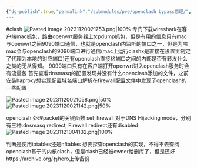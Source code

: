 ```yaml
---
{"dg-publish":true,"permalink":"/submodules/pve/openclash bypass原理/","noteIcon":"3"}
---
```


#clash
![Pasted image 20231120021753.png|100%](/img/user/Pasted%20image%2020231120021753.png)
专门下载wireshark在客户端mac抓包，路由openwrt服务器上tcpdump抓包，但是有用的信息只有mac与openwrt之间9090端口通信，也就是openclash内监听的端口之一，但是为啥mac会与openclash的9090端口进行通信(mac上运行clashx是直接在设置里制定了代理为本地的对应端口)还有openclash直接格端口之间的内部是否有转发什么之类的无从得知。
9090端口只有在客户端打开openwrt进入openclash服务时会有流量包
首先查看dnsmasq的配置发现并没有什么openclash添加的文件，之前安装haproxy想实现配置域名端口解析在firewall配置文件中发现了openclash的一些配置

![Pasted image 20231120021058.png|50%](/img/user/Pasted%20image%2020231120021058.png) ![Pasted image 20231120021142.png|50%](/img/user/Pasted%20image%2020231120021142.png)


openclash 处理packet的关键函数
set_firewall
对于DNS Hijacking mode，分别有三种:dnsmasq redirect, Firewall redirect还有disabled
![Pasted image 20231121004132.png|100%](/img/user/Pasted%20image%2020231121004132.png)


判断是使用iptables还是nftables
想要探查openclash的实现，不得不去查阅openclash基于的内核clash，但是clash已经被owner给删库了，但是还好https://archive.org/有hero上传备份